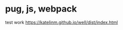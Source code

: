 # pug, js, webpack
test work <a href='https://katelinm.github.io/well/dist/index.html' target='_blank'>https://katelinm.github.io/well/dist/index.html</a>
